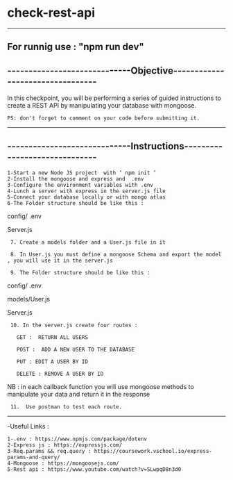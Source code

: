# check-rest-api
-----------------------------------------------------------------------
For runnig use : "npm run dev"
-----------------------------------------------------------------------

-----------------------------Objective---------------------------------
-----------------------------------------------------------------------

In this checkpoint, you will be performing a series of guided instructions to create a REST API by manipulating your database with mongoose.

    PS: don't forget to comment on your code before submitting it.
-----------------------------------------------------------------------

-----------------------------Instructions------------------------------
-----------------------------------------------------------------------

    1-Start a new Node JS project  with ‘ npm init ‘
    2-Install the mongoose and express and  .env
    3-Configure the environment variables with .env
    4-Lunch a server with express in the server.js file
    5-Connect your database locally or with mongo atlas
    6-The Folder structure should be like this :

config/ .env 

Server.js

     7. Create a models folder and a User.js file in it 

     8. In User.js you must define a mongoose Schema and export the model , you will use it in the server.js

     9. The Folder structure should be like this : 

config/ .env 

models/User.js

Server.js

     10. In the server.js create four routes : 

       GET :  RETURN ALL USERS 

       POST :  ADD A NEW USER TO THE DATABASE 

       PUT : EDIT A USER BY ID 

       DELETE : REMOVE A USER BY ID 

NB : in each callback function you will use mongoose methods to manipulate your data and return it in the response 

     11.  Use postman to test each route.

                 
-----------------------------------------------------------------------------------------
  -Useful Links : 

    1-.env : https://www.npmjs.com/package/dotenv
    2-Express js : https://expressjs.com/
    3-Req.params && req.query : https://coursework.vschool.io/express-params-and-query/
    4-Mongoose : https://mongoosejs.com/
    5-Rest api : https://www.youtube.com/watch?v=SLwpqD8n3d0

